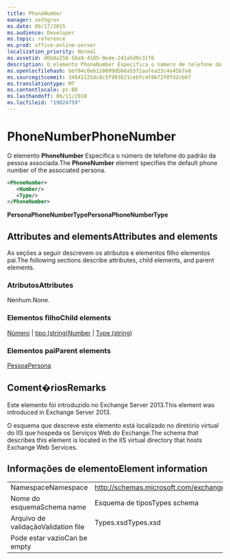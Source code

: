 ```yaml
---
title: PhoneNumber
manager: sethgros
ms.date: 09/17/2015
ms.audience: Developer
ms.topic: reference
ms.prod: office-online-server
localization_priority: Normal
ms.assetid: d6b8a258-50a9-4105-9ede-241a5d0c31f6
description: O elemento PhoneNumber Especifica o número de telefone do padrão da pessoa associada.
ms.openlocfilehash: bbf04c0e6110899db0da55f2aafea23c4e45b7a8
ms.sourcegitcommit: 34041125dc8c5f993b21cebfc4f8b72f0fd2cb6f
ms.translationtype: MT
ms.contentlocale: pt-BR
ms.lasthandoff: 06/11/2018
ms.locfileid: "19824759"
---
```

# <a name="phonenumber"></a><span data-ttu-id="45c72-103">PhoneNumber</span><span class="sxs-lookup"><span data-stu-id="45c72-103">PhoneNumber</span></span>

<span data-ttu-id="45c72-104">O elemento **PhoneNumber** Especifica o número de telefone do padrão da pessoa associada.</span><span class="sxs-lookup"><span data-stu-id="45c72-104">The **PhoneNumber** element specifies the default phone number of the associated persona.</span></span> 
  
```XML
<PhoneNumber>
   <Number/>
   <Type/>
</PhoneNumber>
```

 <span data-ttu-id="45c72-105">**PersonaPhoneNumberType**</span><span class="sxs-lookup"><span data-stu-id="45c72-105">**PersonaPhoneNumberType**</span></span>
## <a name="attributes-and-elements"></a><span data-ttu-id="45c72-106">Attributes and elements</span><span class="sxs-lookup"><span data-stu-id="45c72-106">Attributes and elements</span></span>

<span data-ttu-id="45c72-107">As seções a seguir descrevem os atributos e elementos filho elementos pai.</span><span class="sxs-lookup"><span data-stu-id="45c72-107">The following sections describe attributes, child elements, and parent elements.</span></span>
  
### <a name="attributes"></a><span data-ttu-id="45c72-108">Atributos</span><span class="sxs-lookup"><span data-stu-id="45c72-108">Attributes</span></span>

<span data-ttu-id="45c72-109">Nenhum.</span><span class="sxs-lookup"><span data-stu-id="45c72-109">None.</span></span>
  
### <a name="child-elements"></a><span data-ttu-id="45c72-110">Elementos filho</span><span class="sxs-lookup"><span data-stu-id="45c72-110">Child elements</span></span>

<span data-ttu-id="45c72-111">[Número](number.md) | [tipo (string)](type-string.md)</span><span class="sxs-lookup"><span data-stu-id="45c72-111">[Number](number.md) | [Type (string)](type-string.md)</span></span>
  
### <a name="parent-elements"></a><span data-ttu-id="45c72-112">Elementos pai</span><span class="sxs-lookup"><span data-stu-id="45c72-112">Parent elements</span></span>

[<span data-ttu-id="45c72-113">Pessoa</span><span class="sxs-lookup"><span data-stu-id="45c72-113">Persona</span></span>](persona.md)
  
## <a name="remarks"></a><span data-ttu-id="45c72-114">Coment�rios</span><span class="sxs-lookup"><span data-stu-id="45c72-114">Remarks</span></span>

<span data-ttu-id="45c72-115">Este elemento foi introduzido no Exchange Server 2013.</span><span class="sxs-lookup"><span data-stu-id="45c72-115">This element was introduced in Exchange Server 2013.</span></span>
  
<span data-ttu-id="45c72-116">O esquema que descreve este elemento está localizado no diretório virtual do IIS que hospeda os Serviços Web do Exchange.</span><span class="sxs-lookup"><span data-stu-id="45c72-116">The schema that describes this element is located in the IIS virtual directory that hosts Exchange Web Services.</span></span>
  
## <a name="element-information"></a><span data-ttu-id="45c72-117">Informações de elemento</span><span class="sxs-lookup"><span data-stu-id="45c72-117">Element information</span></span>

|||
|:-----|:-----|
|<span data-ttu-id="45c72-118">Namespace</span><span class="sxs-lookup"><span data-stu-id="45c72-118">Namespace</span></span>  <br/> |http://schemas.microsoft.com/exchange/services/2006/types  <br/> |
|<span data-ttu-id="45c72-119">Nome do esquema</span><span class="sxs-lookup"><span data-stu-id="45c72-119">Schema name</span></span>  <br/> |<span data-ttu-id="45c72-120">Esquema de tipos</span><span class="sxs-lookup"><span data-stu-id="45c72-120">Types schema</span></span>  <br/> |
|<span data-ttu-id="45c72-121">Arquivo de validação</span><span class="sxs-lookup"><span data-stu-id="45c72-121">Validation file</span></span>  <br/> |<span data-ttu-id="45c72-122">Types.xsd</span><span class="sxs-lookup"><span data-stu-id="45c72-122">Types.xsd</span></span>  <br/> |
|<span data-ttu-id="45c72-123">Pode estar vazio</span><span class="sxs-lookup"><span data-stu-id="45c72-123">Can be empty</span></span>  <br/> ||
   

